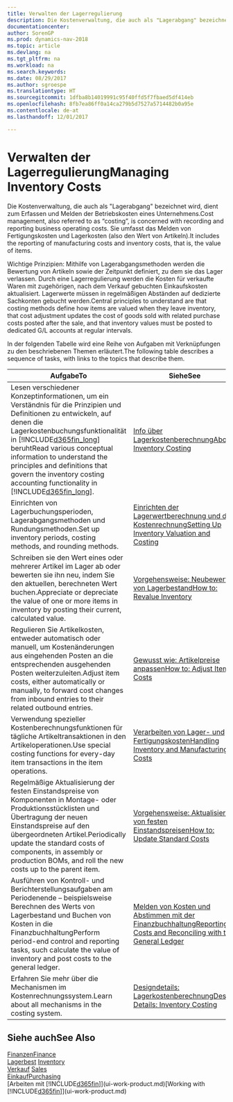 ```yaml
---
title: Verwalten der Lagerregulierung
description: Die Kostenverwaltung, die auch als "Lagerabgang" bezeichnet wird, dient zum Erfassen und Melden der Betriebskosten eines Unternehmens. Sie umfasst das Melden von Fertigungskosten und Lagerkosten (also den Wert von Artikeln).
documentationcenter: 
author: SorenGP
ms.prod: dynamics-nav-2018
ms.topic: article
ms.devlang: na
ms.tgt_pltfrm: na
ms.workload: na
ms.search.keywords: 
ms.date: 08/29/2017
ms.author: sgroespe
ms.translationtype: HT
ms.sourcegitcommit: 1dfba8b14019991c95f40ffd5f7fbaed5df414eb
ms.openlocfilehash: 8fb7ea86ff0a14ca279b5d7527a5714482b0a95e
ms.contentlocale: de-at
ms.lasthandoff: 12/01/2017

---
```

# <a name="managing-inventory-costs"></a><span data-ttu-id="68f07-104">Verwalten der Lagerregulierung</span><span class="sxs-lookup"><span data-stu-id="68f07-104">Managing Inventory Costs</span></span>
<span data-ttu-id="68f07-105">Die Kostenverwaltung, die auch als "Lagerabgang" bezeichnet wird, dient zum Erfassen und Melden der Betriebskosten eines Unternehmens.</span><span class="sxs-lookup"><span data-stu-id="68f07-105">Cost management, also referred to as “costing”, is concerned with recording and reporting business operating costs.</span></span> <span data-ttu-id="68f07-106">Sie umfasst das Melden von Fertigungskosten und Lagerkosten (also den Wert von Artikeln).</span><span class="sxs-lookup"><span data-stu-id="68f07-106">It includes the reporting of manufacturing costs and inventory costs, that is, the value of items.</span></span>   

<span data-ttu-id="68f07-107">Wichtige Prinzipien: Mithilfe von Lagerabgangsmethoden werden die Bewertung von Artikeln sowie der Zeitpunkt definiert, zu dem sie das Lager verlassen. Durch eine Lagerregulierung werden die Kosten für verkaufte Waren mit zugehörigen, nach dem Verkauf gebuchten Einkaufskosten aktualisiert. Lagerwerte müssen in regelmäßigen Abständen auf dedizierte Sachkonten gebucht werden.</span><span class="sxs-lookup"><span data-stu-id="68f07-107">Central principles to understand are that costing methods define how items are valued when they leave inventory, that cost adjustment updates the cost of goods sold with related purchase costs posted after the sale, and that inventory values must be posted to dedicated G/L accounts at regular intervals.</span></span>

<span data-ttu-id="68f07-108">In der folgenden Tabelle wird eine Reihe von Aufgaben mit Verknüpfungen zu den beschriebenen Themen erläutert.</span><span class="sxs-lookup"><span data-stu-id="68f07-108">The following table describes a sequence of tasks, with links to the topics that describe them.</span></span>

|<span data-ttu-id="68f07-109">**Aufgabe**</span><span class="sxs-lookup"><span data-stu-id="68f07-109">**To**</span></span>|<span data-ttu-id="68f07-110">**Siehe**</span><span class="sxs-lookup"><span data-stu-id="68f07-110">**See**</span></span>|  
|------------|-------------|  
|<span data-ttu-id="68f07-111">Lesen verschiedener Konzeptinformationen, um ein Verständnis für die Prinzipien und Definitionen zu entwickeln, auf denen die Lagerkostenbuchungsfunktionalität in [!INCLUDE[d365fin_long](includes/d365fin_long_md.md)] beruht</span><span class="sxs-lookup"><span data-stu-id="68f07-111">Read various conceptual information to understand the principles and definitions that govern the inventory costing accounting functionality in [!INCLUDE[d365fin_long](includes/d365fin_long_md.md)].</span></span>|[<span data-ttu-id="68f07-112">Info über Lagerkostenberechnung</span><span class="sxs-lookup"><span data-stu-id="68f07-112">About Inventory Costing</span></span>](finance-learn-about-costing.md)|  
|<span data-ttu-id="68f07-113">Einrichten von Lagerbuchungsperioden, Lagerabgangsmethoden und Rundungsmethoden.</span><span class="sxs-lookup"><span data-stu-id="68f07-113">Set up inventory periods, costing methods, and rounding methods.</span></span>|[<span data-ttu-id="68f07-114">Einrichten der Lagerwertberechnung und der Kostenrechnung</span><span class="sxs-lookup"><span data-stu-id="68f07-114">Setting Up Inventory Valuation and Costing</span></span>](finance-set-up-inventory-valuation-and-costing.md)|
|<span data-ttu-id="68f07-115">Schreiben sie den Wert eines oder mehrerer Artikel im Lager ab oder bewerten sie ihn neu, indem Sie den aktuellen, berechneten Wert buchen.</span><span class="sxs-lookup"><span data-stu-id="68f07-115">Appreciate or depreciate the value of one or more items in inventory by posting their current, calculated value.</span></span>|[<span data-ttu-id="68f07-116">Vorgehensweise: Neubewerten von Lagerbestand</span><span class="sxs-lookup"><span data-stu-id="68f07-116">How to: Revalue Inventory</span></span>](inventory-how-revalue-inventory.md)|
|<span data-ttu-id="68f07-117">Regulieren Sie Artikelkosten, entweder automatisch oder manuell, um Kostenänderungen aus eingehenden Posten an die entsprechenden ausgehenden Posten weiterzuleiten.</span><span class="sxs-lookup"><span data-stu-id="68f07-117">Adjust item costs, either automatically or manually, to forward cost changes from inbound entries to their related outbound entries.</span></span>|[<span data-ttu-id="68f07-118">Gewusst wie: Artikelpreise anpassen</span><span class="sxs-lookup"><span data-stu-id="68f07-118">How to: Adjust Item Costs</span></span>](inventory-how-adjust-item-costs.md)|
|<span data-ttu-id="68f07-119">Verwendung spezieller Kostenberechnungsfunktionen für tägliche Artikeltransaktionen in den Artikeloperationen.</span><span class="sxs-lookup"><span data-stu-id="68f07-119">Use special costing functions for every-day item transactions in the item operations.</span></span>|[<span data-ttu-id="68f07-120">Verarbeiten von Lager- und Fertigungskosten</span><span class="sxs-lookup"><span data-stu-id="68f07-120">Handling Inventory and Manufacturing Costs</span></span>](finance-handle-inventory-and-manufacturing-costs.md)|  
|<span data-ttu-id="68f07-121">Regelmäßige Aktualisierung der festen Einstandspreise von Komponenten in Montage- oder Produktionsstücklisten und Übertragung der neuen Einstandspreise auf den übergeordneten Artikel.</span><span class="sxs-lookup"><span data-stu-id="68f07-121">Periodically update the standard costs of components, in assembly or production BOMs, and roll the new costs up to the parent item.</span></span>|[<span data-ttu-id="68f07-122">Vorgehensweise: Aktualisieren von festen Einstandspreisen</span><span class="sxs-lookup"><span data-stu-id="68f07-122">How to: Update Standard Costs</span></span>](finance-how-to-update-standard-costs.md)|
|<span data-ttu-id="68f07-123">Ausführen von Kontroll- und Berichterstellungsaufgaben am Periodenende – beispielsweise Berechnen des Werts von Lagerbestand und Buchen von Kosten in die Finanzbuchhaltung</span><span class="sxs-lookup"><span data-stu-id="68f07-123">Perform period-end control and reporting tasks, such calculate the value of inventory and post costs to the general ledger.</span></span>|[<span data-ttu-id="68f07-124">Melden von Kosten und Abstimmen mit der Finanzbuchhaltung</span><span class="sxs-lookup"><span data-stu-id="68f07-124">Reporting Costs and Reconciling with the General Ledger</span></span>](finance-report-costs-and-reconcile-with-the-general-ledger.md)|  
|<span data-ttu-id="68f07-125">Erfahren Sie mehr über die Mechanismen im Kostenrechnungssystem.</span><span class="sxs-lookup"><span data-stu-id="68f07-125">Learn about all mechanisms in the costing system.</span></span>|[<span data-ttu-id="68f07-126">Designdetails: Lagerkostenberechnung</span><span class="sxs-lookup"><span data-stu-id="68f07-126">Design Details: Inventory Costing</span></span>](design-details-inventory-costing.md)|  

## <a name="see-also"></a><span data-ttu-id="68f07-127">Siehe auch</span><span class="sxs-lookup"><span data-stu-id="68f07-127">See Also</span></span>  
 [<span data-ttu-id="68f07-128">Finanzen</span><span class="sxs-lookup"><span data-stu-id="68f07-128">Finance</span></span>](finance.md)  
 <span data-ttu-id="68f07-129">[Lagerbest](inventory-manage-inventory.md) </span><span class="sxs-lookup"><span data-stu-id="68f07-129">[Inventory](inventory-manage-inventory.md) </span></span>  
 <span data-ttu-id="68f07-130">[Verkauf](sales-manage-sales.md) </span><span class="sxs-lookup"><span data-stu-id="68f07-130">[Sales](sales-manage-sales.md) </span></span>  
 [<span data-ttu-id="68f07-131">Einkauf</span><span class="sxs-lookup"><span data-stu-id="68f07-131">Purchasing</span></span>](purchasing-manage-purchasing.md)  
 <span data-ttu-id="68f07-132">[Arbeiten mit [!INCLUDE[d365fin](includes/d365fin_md.md)]](ui-work-product.md)</span><span class="sxs-lookup"><span data-stu-id="68f07-132">[Working with [!INCLUDE[d365fin](includes/d365fin_md.md)]](ui-work-product.md)</span></span>

